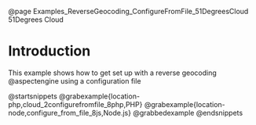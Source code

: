 @page Examples_ReverseGeocoding_ConfigureFromFile_51DegreesCloud 51Degrees Cloud

# Introduction

This example shows how to get set up with a reverse geocoding @aspectengine using a configuration file

@startsnippets
@grabexample{location-php,cloud_2configurefromfile_8php,PHP}
@grabexample{location-node,configure_from_file_8js,Node.js}
@grabbedexample
@endsnippets